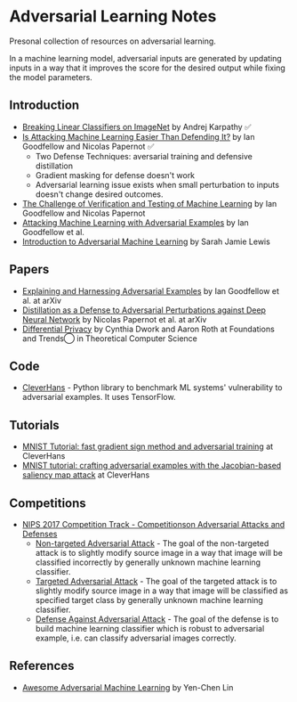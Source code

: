 # Adversarial Learning Notes
Presonal collection of resources on adversarial learning.

In a machine learning model, adversarial inputs are generated by updating inputs in a way that it improves the score for the desired output while fixing the model parameters.

## Introduction
* [Breaking Linear Classifiers on ImageNet](http://karpathy.github.io/2015/03/30/breaking-convnets) by Andrej Karpathy :white_check_mark:
* [Is Attacking Machine Learning Easier Than Defending It?](http://www.cleverhans.io/security/privacy/ml/2017/02/15/why-attacking-machine-learning-is-easier-than-defending-it.html) by Ian Goodfellow and Nicolas Papernot :white_check_mark:
  * Two Defense Techniques: aversarial training and defensive distillation
  * Gradient masking for defense doesn't work
  * Adversarial learning issue exists when small perturbation to inputs doesn't change desired outcomes.
* [The Challenge of Verification and Testing of Machine Learning](http://www.cleverhans.io/security/privacy/ml/2017/06/14/verification.html) by Ian Goodfellow and Nicolas Papernot
* [Attacking Machine Learning with Adversarial Examples](https://blog.openai.com/adversarial-example-research/) by Ian Goodfellow et al.
* [Introduction to Adversarial Machine Learning](https://mascherari.press/introduction-to-adversarial-machine-learning/) by Sarah Jamie Lewis

## Papers
* [Explaining and Harnessing Adversarial Examples](https://arxiv.org/abs/1412.6572) by Ian Goodfellow et al. at arXiv
* [Distillation as a Defense to Adversarial Perturbations against Deep Neural Network](https://arxiv.org/abs/1511.04508) by Nicolas Papernot et al. at arXiv
* [Differential Privacy](https://www.cis.upenn.edu/~aaroth/Papers/privacybook.pdf) by Cynthia Dwork and Aaron Roth at Foundations and Trends⃝ in Theoretical Computer Science

## Code
* [CleverHans](https://github.com/tensorflow/cleverhans) - Python library to benchmark ML systems' vulnerability to adversarial examples. It uses TensorFlow.

## Tutorials
* [MNIST Tutorial: fast gradient sign method and adversarial training](https://github.com/tensorflow/cleverhans/blob/master/tutorials/mnist_tutorial_keras_tf.md) at CleverHans 
* [MNIST tutorial: crafting adversarial examples with the Jacobian-based saliency map attack](https://github.com/tensorflow/cleverhans/blob/master/tutorials/mnist_tutorial_jsma.md) at CleverHans

## Competitions
* [NIPS 2017 Competition Track - Competitionson Adversarial Attacks and Defenses](https://nips.cc/Conferences/2017/CompetitionTrack)
  * [Non-targeted Adversarial Attack](https://www.kaggle.com/c/nips-2017-non-targeted-adversarial-attack) - The goal of the non-targeted attack is to slightly modify source image in a way that image will be classified incorrectly by generally unknown machine learning classifier.
  * [Targeted Adversarial Attack](https://www.kaggle.com/c/nips-2017-targeted-adversarial-attack) - The goal of the targeted attack is to slightly modify source image in a way that image will be classified as specified target class by generally unknown machine learning classifier.
  * [Defense Against Adversarial Attack](https://www.kaggle.com/c/nips-2017-defense-against-adversarial-attack) - The goal of the defense is to build machine learning classifier which is robust to adversarial example, i.e. can classify adversarial images correctly.

## References
* [Awesome Adversarial Machine Learning](https://github.com/yenchenlin/awesome-adversarial-machine-learning) by Yen-Chen Lin
